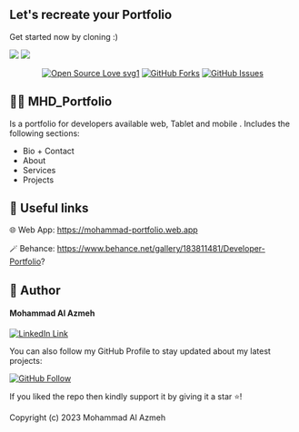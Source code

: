 ## Let's recreate your Portfolio

Get started now by cloning :)

<img src="https://i.ibb.co/MGzVtsD/portfolio.png">
<img src="https://i.ibb.co/hZtQQN5/portfolio2.png">


<br>

<div align="center">

[![Open Source Love svg1](https://badges.frapsoft.com/os/v1/open-source.svg?v=103)](#)
[![GitHub Forks](https://img.shields.io/github/forks/saadhaxxan/Car_Game_Python_Pygame.svg?style=social&label=Fork&maxAge=2592000)](https://github.com/Mhd-Az100/mhd_portfolio_v2/fork)
[![GitHub Issues](https://img.shields.io/github/issues/saadhaxxan/Car_Game_Python_Pygame.svg?style=flat&label=Issues&maxAge=2592000)](https://github.com/Mhd-Az100/mhd_portfolio_v2/issues)

</div>

## 🧑‍💻 MHD_Portfolio
Is a portfolio for developers available web, Tablet and mobile . Includes the following sections:
- Bio + Contact
- About
- Services
- Projects

## 🔗 Useful links

🌐 Web App: https://mohammad-portfolio.web.app


🪄 Behance: https://www.behance.net/gallery/183811481/Developer-Portfolio?



## 🧑 Author

#### Mohammad Al Azmeh
[![LinkedIn Link](https://img.shields.io/badge/Connect-Mohammad-blue.svg?logo=linkedin&longCache=true&style=social&label=Connect
)](https://www.linkedin.com/in/mohammad-al-azmeh/)

You can also follow my GitHub Profile to stay updated about my latest projects:

[![GitHub Follow](https://img.shields.io/badge/Connect-Mohammad-blue.svg?logo=Github&longCache=true&style=social&label=Follow)](https://github.com/Mhd-Az100)

If you liked the repo then kindly support it by giving it a star ⭐!

Copyright (c) 2023 Mohammad Al Azmeh
